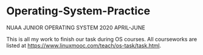 # Operating-System-Practice
NUAA JUNIOR OPERATING SYSTEM 2020 APRIL-JUNE

This is all my work to finish our task during OS courses. All courseworks are listed at https://www.linuxmooc.com/teach/os-task/task.html.
